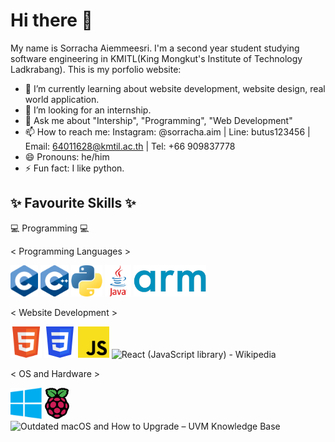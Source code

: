# Hi there 👋
My name is Sorracha Aiemmeesri. I'm a second year student studying software engineering in KMITL(King Mongkut's Institute of Technology Ladkrabang).
This is my porfolio website: 

- 🌱 I’m currently learning about website development, website design, real world application.
- 👯 I’m looking for an internship.
- 💬 Ask me about "Intership", "Programming", "Web Development"
- 📫 How to reach me: Instagram: @sorracha.aim | Line: butus123456 | Email: 64011628@kmtil.ac.th | Tel: +66 909837778
- 😄 Pronouns: he/him
- ⚡ Fun fact: I like python.

## ✨ Favourite Skills ✨

💻 Programming 💻

< Programming Languages >

<img height="50em" src="https://github.com/DulapahV/DulapahV.github.io/raw/main/images/Prog_Lang/c.png?raw=true" style="max-width: 100%;">  <img height="50em" src="https://github.com/DulapahV/DulapahV.github.io/raw/main/images/Prog_Lang/c++.png?raw=true" style="max-width: 100%;">  <img height="50em" src="https://github.com/DulapahV/DulapahV.github.io/raw/main/images/Prog_Lang/py.png?raw=true" style="max-width: 100%;">  <img height="50em" src="https://github.com/DulapahV/DulapahV.github.io/raw/main/images/Prog_Lang/java.png?raw=true" style="max-width: 100%;">  <img height="50em" src="https://github.com/DulapahV/DulapahV.github.io/raw/main/images/Prog_Lang/arm.png?raw=true" style="max-width: 100%;">

< Website Development >

<img height="50em" src="https://github.com/DulapahV/DulapahV.github.io/raw/main/images/Prog_Lang/html.png?raw=true" style="max-width: 100%;">  <img height="50em" src="https://github.com/DulapahV/DulapahV.github.io/raw/main/images/Prog_Lang/css.png?raw=true" style="max-width: 100%;">  <img height="50em" src="https://github.com/DulapahV/DulapahV.github.io/raw/main/images/Prog_Lang/js.png?raw=true" style="max-width: 100%;">  <img  height="50em" src="https://upload.wikimedia.org/wikipedia/commons/thumb/a/a7/React-icon.svg/1200px-React-icon.svg.png" jsaction="load:XAeZkd;" jsname="HiaYvf" class="n3VNCb KAlRDb" alt="React (JavaScript library) - Wikipedia" data-noaft="1" style="max-width: 100%">
     
< OS and Hardware >

<img height="50em" src="https://github.com/DulapahV/DulapahV.github.io/raw/main/images/OS_Hardware/windows.png?raw=true" style="max-width: 100%;">  <img height="50em" src="https://github.com/DulapahV/DulapahV.github.io/raw/main/images/OS_Hardware/raspberrypi.png?raw=true" style="max-width: 100%;">  <img height="50em" src="https://kb.helpline.w3.uvm.edu/wp-content/uploads/2020/06/1200px-MacOS_logo_2017-1.png" jsaction="load:XAeZkd;" jsname="HiaYvf" class="n3VNCb KAlRDb" alt="Outdated macOS and How to Upgrade – UVM Knowledge Base" data-noaft="1" style="max-width: 100%">
    
